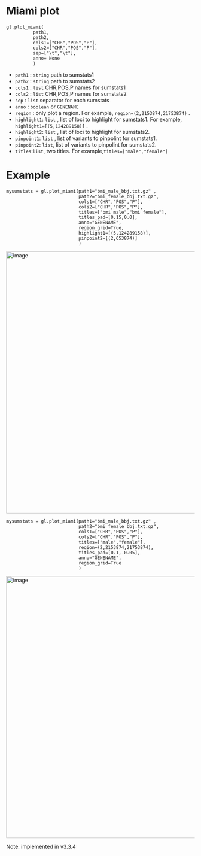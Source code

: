 # Miami plot

```
gl.plot_miami( 
          path1,
          path2,
          cols1=["CHR","POS","P"],
          cols2=["CHR","POS","P"],
          sep=["\t","\t"],
          anno= None
          )
```

- `path1` : `string` path to sumstats1
- `path2` : `string` path to sumstats2
- `cols1` : `list` CHR,POS,P names for sumstats1
- `cols2` : `list` CHR,POS,P names for sumstats2
- `sep`   : `list` separator for each sumstats
- `anno`  : `boolean` or `GENENAME`
- `region` : only plot a region. For example, `region=(2,2153874,21753874)` .
- `highlight1`: `list` , list of loci to highlight for sumstats1. For example, `highlight1=[(5,124289158)]` .
- `highlight2`: `list` , list of loci to highlight for sumstats2. 
- `pinpoint1`: `list` , list of variants to pinpolint for sumstats1.
- `pinpoint2`: `list`,  list of variants to pinpolint for sumstats2.
- `titles`:`list`, two titles. For example,`titles=["male","female"]`

# Example

```
mysumstats = gl.plot_miami(path1="bmi_male_bbj.txt.gz" ,
                           path2="bmi_female_bbj.txt.gz",
                           cols1=["CHR","POS","P"],
                           cols2=["CHR","POS","P"],
                           titles=["bmi male","bmi female"],
                           titles_pad=[0.15,0.0],
                           anno="GENENAME",
                           region_grid=True,
                           highlight1=[(5,124289158)],
                           pinpoint2=[(2,653874)]
                           )
```

<img width="700" alt="image" src="https://user-images.githubusercontent.com/40289485/197526569-7850041d-e247-4f69-8505-ef7750a6d4de.png">

```
mysumstats = gl.plot_miami(path1="bmi_male_bbj.txt.gz" ,
                           path2="bmi_female_bbj.txt.gz",
                           cols1=["CHR","POS","P"],
                           cols2=["CHR","POS","P"],
                           titles=["male","female"],
                           region=(2,2153874,21753874),
                           titles_pad=[0.1,-0.05],
                           anno="GENENAME",
                           region_grid=True
                           )
```

<img width="700" alt="image" src="https://user-images.githubusercontent.com/40289485/197531327-8fdd51d0-e21f-4da2-9e2d-c4f8a8bd5285.png">

Note: implemented in v3.3.4

